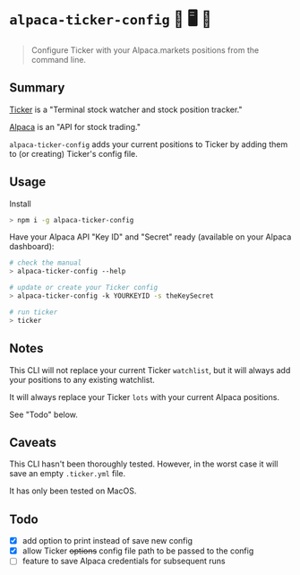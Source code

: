 # `alpaca-ticker-config` 🦙 🖥️ 🔧

> Configure Ticker with your Alpaca.markets positions from the command line.

## Summary

[Ticker](https://github.com/achannarasappa/ticker) is a "Terminal stock watcher and stock position tracker."

[Alpaca](https://alpaca.markets/) is an "API for stock trading."

`alpaca-ticker-config` adds your current positions to Ticker by adding them to (or creating) Ticker's config file.

## Usage

Install
```sh
> npm i -g alpaca-ticker-config
```

Have your Alpaca API "Key ID" and "Secret" ready (available on your Alpaca dashboard):

```sh
# check the manual
> alpaca-ticker-config --help

# update or create your Ticker config
> alpaca-ticker-config -k YOURKEYID -s theKeySecret

# run ticker
> ticker
```

## Notes

This CLI will not replace your current Ticker `watchlist`, but it will always add your positions to any existing watchlist.

It will always replace your Ticker `lots` with your current Alpaca positions.

See "Todo" below.

## Caveats

This CLI hasn't been thoroughly tested. However, in the worst case it will save an empty `.ticker.yml` file.

It has only been tested on MacOS.

## Todo

- [X] add option to print instead of save new config
- [X] allow Ticker ~~options~~ config file path to be passed to the config
- [ ] feature to save Alpaca credentials for subsequent runs
